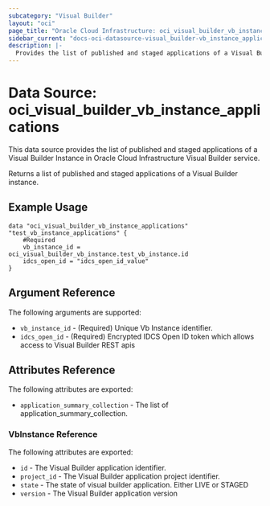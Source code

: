 ```yaml
---
subcategory: "Visual Builder"
layout: "oci"
page_title: "Oracle Cloud Infrastructure: oci_visual_builder_vb_instance_applications"
sidebar_current: "docs-oci-datasource-visual_builder-vb_instance_applications"
description: |-
  Provides the list of published and staged applications of a Visual Builder Instance in Oracle Cloud Infrastructure Visual Builder service
---
```


# Data Source: oci_visual_builder_vb_instance_applications
This data source provides the list of published and staged applications of a Visual Builder Instance in Oracle Cloud Infrastructure Visual Builder service.

Returns a list of published and staged applications of a Visual Builder instance.


## Example Usage

```hcl
data "oci_visual_builder_vb_instance_applications" "test_vb_instance_applications" {
	#Required
	vb_instance_id = oci_visual_builder_vb_instance.test_vb_instance.id
	idcs_open_id = "idcs_open_id_value"
}
```

## Argument Reference

The following arguments are supported:

* `vb_instance_id` - (Required) Unique Vb Instance identifier.
* `idcs_open_id` - (Required) Encrypted IDCS Open ID token which allows access to Visual Builder REST apis


## Attributes Reference

The following attributes are exported:

* `application_summary_collection` - The list of application_summary_collection.

### VbInstance Reference

The following attributes are exported:

* `id` - The Visual Builder application identifier.
* `project_id` - The Visual Builder application project identifier.
* `state` - The state of visual builder application. Either LIVE or STAGED
* `version` - The Visual Builder application version
